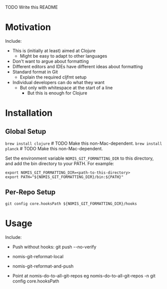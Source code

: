 TODO Write this README

# Motivation

Include:

- This is (initially at least) aimed at Clojure
  - Might be easy to adapt to other languages
- Don't want to argue about formatting
- Different editors and IDEs have different ideas about formatting
- Standard format in Git
  - Explain the required cljfmt setup
- Individual developers can do what they want
  - But only with whitespace at the start of a line
    - But this is enough for Clojure

# Installation

## Global Setup

`brew install clojure` # TODO Make this non-Mac-dependent.
`brew install planck`  # TODO Make this non-Mac-dependent.

Set the environment variable `NOMIS_GIT_FORMATTING_DIR` to this directory, and add the bin directory to your PATH. For example:

```
export NOMIS_GIT_FORMATTING_DIR=<path-to-this-directory>
export PATH="${NOMIS_GIT_FORMATTING_DIR}/bin:${PATH}"
```

## Per-Repo Setup

`git config core.hooksPath ${NOMIS_GIT_FORMATTING_DIR}/hooks`


# Usage

Include:

- Push without hooks:
    git push --no-verify

- nomis-git-reformat-local

- nomis-git-reformat-and-push

- Point at nomis-do-to-all-git-repos
  eg
    nomis-do-to-all-git-repos -n git config core.hooksPath
